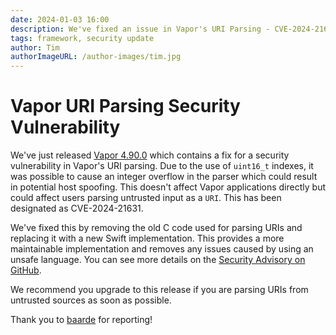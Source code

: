 ```yaml
---
date: 2024-01-03 16:00
description: We've fixed an issue in Vapor's URI Parsing - CVE-2024-21631
tags: framework, security update
author: Tim
authorImageURL: /author-images/tim.jpg
---
```

# Vapor URI Parsing Security Vulnerability

We've just released [Vapor 4.90.0](https://github.com/vapor/vapor/releases/tag/4.90.0) which contains a fix for a security vulnerability in Vapor's URI parsing. Due to the use of `uint16_t` indexes, it was possible to cause an integer overflow in the parser which could result in potential host spoofing. This doesn't affect Vapor applications directly but could affect users parsing untrusted input as a `URI`. This has been designated as CVE-2024-21631.

We've fixed this by removing the old C code used for parsing URIs and replacing it with a new Swift implementation. This provides a more maintainable implementation and removes any issues caused by using an unsafe language. You can see more details on the [Security Advisory on GitHub](https://github.com/vapor/vapor/security/advisories/GHSA-r6r4-5pr8-gjcp).

We recommend you upgrade to this release if you are parsing URIs from untrusted sources as soon as possible. 

Thank you to [baarde](https://github.com/baarde) for reporting!
